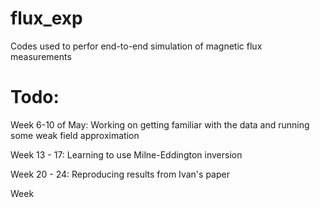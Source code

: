 # flux_exp
Codes used to perfor end-to-end simulation of magnetic flux measurements 

# Todo: 

Week 6-10 of May: Working on getting familiar with the data and running some weak field approximation 

Week 13 - 17: Learning to use Milne-Eddington inversion

Week 20 - 24: Reproducing results from Ivan's paper 

Week 
